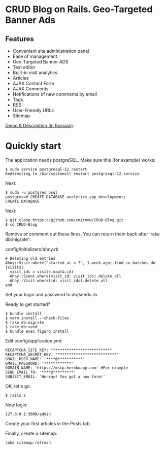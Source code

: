 # CRUD Blog on Rails. Geo-Targeted Banner Ads

## Features

* Convenient site administration panel
* Ease of management
* Geo-Targeted Banner ADS
* Text editor
* Built-in visit analytics
* Articles
* AJAX Contact Form
* AJAX Comments
* Notifications of new comments by email
* Tags
* RSS
* User-Friendly URLs
* Sitemap

[Demo & Description (in Russian)](https://mstp.herokuapp.com).

# Quickly start

The application needs postgreSQL. Make sure this (for example) works:

```
$ sudo service postgresql-12 restart
Redirecting to /bin/systemctl restart postgresql-12.service
```

Next:

```
$ sudo -u postgres psql
postgres=# CREATE DATABASE analytics_app_development;
CREATE DATABASE
```

Next:

```
$ git clone https://github.com/cmirnow/CRUD-Blog.git
$ cd CRUD-Blog
```

Remove or comment out these lines. You can return them back after 'rake db:migrate':

config/initializers/ahoy.rb
```
# Deleting old entries
Ahoy::Visit.where("started_at < ?", 1.week.ago).find_in_batches do |visits|
  visit_ids = visits.map(&:id)
  Ahoy::Event.where(visit_id: visit_ids).delete_all
  Ahoy::Visit.where(id: visit_ids).delete_all
end
```

Set your login and password to db/seeds.rb

Ready to get started?

```
$ bundle install
$ yarn install --check-files
$ rake db:migrate
$ rake db:seed
$ bundle exec figaro install
```

Edit config/application.yml:

```
RECAPTCHA_SITE_KEY: "*************************"
RECAPTCHA_SECRET_KEY: "**************************"
GMAIL_USER_NAME: '****@***********'
GMAIL_PASSWORD: '************'
DOMAIN_NAME: 'https://mstp.herokuapp.com' #For example
SEND_EMAIL_TO: '****@*********'
SUBJECT_EMAIL: 'Hurray! You got a new form!'
```

OK, let's go:

```
$ rails s
```

Now login:

```
127.0.0.1:3000/admin
```

Сreate your first articles in the Posts tab.

Finally, create a sitemap:

```
rake sitemap:refresh
```
